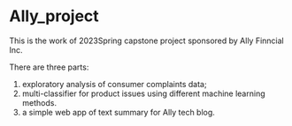 # Ally_project

This is the work of 2023Spring capstone project sponsored by Ally Finncial Inc.

There are three parts: 
1. exploratory analysis of consumer complaints data;
2. multi-classifier for product issues using different machine learning methods.
3. a simple web app of text summary for Ally tech blog.
